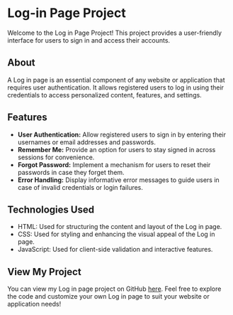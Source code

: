 # Log-in Page Project

Welcome to the Log in Page Project! This project provides a user-friendly interface for users to sign in and access their accounts.

## About

A Log in page is an essential component of any website or application that requires user authentication. It allows registered users to log in using their credentials to access personalized content, features, and settings.

## Features

- **User Authentication:** Allow registered users to sign in by entering their usernames or email addresses and passwords.
- **Remember Me:** Provide an option for users to stay signed in across sessions for convenience.
- **Forgot Password:** Implement a mechanism for users to reset their passwords in case they forget them.
- **Error Handling:** Display informative error messages to guide users in case of invalid credentials or login failures.

## Technologies Used

- HTML: Used for structuring the content and layout of the Log in page.
- CSS: Used for styling and enhancing the visual appeal of the Log in page.
- JavaScript: Used for client-side validation and interactive features.

## View My Project 

You can view my Log in page project on GitHub [here](https://tr45o.github.io/Log-In/). Feel free to explore the code and customize your own Log in page to suit your website or application needs!

